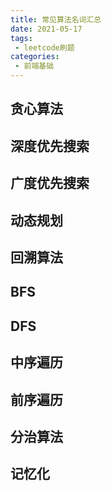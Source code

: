 ```yaml
---
title: 常见算法名词汇总
date: 2021-05-17
tags:
 - leetcode刷题
categories:
 - 前端基础
---
```


## 贪心算法


## 深度优先搜索



## 广度优先搜索



## 动态规划



## 回溯算法



## BFS


## DFS


## 中序遍历

 
## 前序遍历


## 分治算法


## 记忆化

